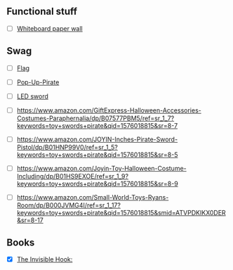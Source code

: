 ## Functional stuff

- [ ] [Whiteboard paper wall](https://www.amazon.com/AFMAT-Chalkboards-Whiteboards-Stain-Proof-Markers-1-5/dp/B07FNG3MBF/ref=sr_1_1_sspa?crid=5RLRMIEPN34M&keywords=whiteboard+paper+for+wall&qid=1576019052&sprefix=whiteboard+paper+for+w%2Caps%2C148&sr=8-1-spons&psc=1&spLa=ZW5jcnlwdGVkUXVhbGlmaWVyPUExOUtDWkNDUE1MMTAwJmVuY3J5cHRlZElkPUEwMDAzMDc5MllDNUNHWDBZMzg0MiZlbmNyeXB0ZWRBZElkPUEwNjY2OTk5OE1GTVBTU0NEQlk1JndpZGdldE5hbWU9c3BfYXRmJmFjdGlvbj1jbGlja1JlZGlyZWN0JmRvTm90TG9nQ2xpY2s9dHJ1ZQ==)

## Swag
- [ ] [Flag](https://www.amazon.com/FLAGLINK-Rackham-3x4-8Fts-Broadsword-Pirate/dp/B07V232VNM/ref=sr_1_8?keywords=pirate%2Bflag&qid=1576020170&sr=8-8&th=1)
- [ ] [Pop-Up-Pirate](https://www.amazon.com/TOMY-T7028A1-Pop-Up-Pirate/dp/B00000JICB/ref=sr_1_26?keywords=toy+swords+pirate&qid=1576018815&sr=8-26)
- [ ] [LED sword](https://www.amazon.com/Fun-Central-Inches-Buccanneer-Pirate-Themed/dp/B01IO54UYE/ref=sr_1_3?keywords=toy+swords+pirate&qid=1576018815&sr=8-3)
- [ ] https://www.amazon.com/GiftExpress-Halloween-Accessories-Costumes-Paraphernalia/dp/B07577PBM5/ref=sr_1_7?keywords=toy+swords+pirate&qid=1576018815&sr=8-7
- [ ] https://www.amazon.com/JOYIN-Inches-Pirate-Sword-Pistol/dp/B01HNP99V0/ref=sr_1_5?keywords=toy+swords+pirate&qid=1576018815&sr=8-5
- [ ] https://www.amazon.com/Joyin-Toy-Halloween-Costume-Including/dp/B01HS9EXOE/ref=sr_1_9?keywords=toy+swords+pirate&qid=1576018815&sr=8-9
- [ ] https://www.amazon.com/Small-World-Toys-Ryans-Room/dp/B000JVMG4I/ref=sr_1_17?keywords=toy+swords+pirate&qid=1576018815&smid=ATVPDKIKX0DER&sr=8-17


## Books
- [x] [The Invisible Hook: ](https://www.peterleeson.com/The_Invisible_Hook.pdf)
